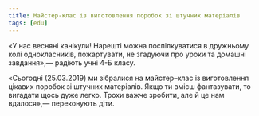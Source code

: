 ```yaml
---
title: Майстер-клас із виготовлення поробок зі штучних матеріалів
tags: [edu]
---
```


«У нас весняні канікули! Нарешті можна поспілкуватися в дружньому колі однокласників, пожартувати, не згадуючи про уроки та домашні завдання»,— радіють учні 4-Б класу.

«Сьогодні (25.03.2019) ми зібралися на майстер–клас із виготовлення цікавих поробок зі штучних матеріалів. Якщо ти вмієш фантазувати, то вигадати щось дуже легко. Трохи важче зробити, але й це нам вдалося»,— переконують діти.

<slideshow></slideshow>
